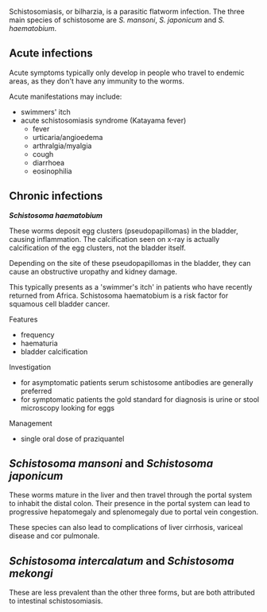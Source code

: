 Schistosomiasis, or bilharzia, is a parasitic flatworm infection. The three main species of schistosome are *S. mansoni*, *S. japonicum* and *S. haematobium*.   
  
  
Acute infections
----------------

  
Acute symptoms typically only develop in people who travel to endemic areas, as they don't have any immunity to the worms.  
  
Acute manifestations may include:  
* swimmers' itch
* acute schistosomiasis syndrome (Katayama fever)
	+ fever
	+ urticaria/angioedema
	+ arthralgia/myalgia
	+ cough
	+ diarrhoea
	+ eosinophilia

  
  
Chronic infections
------------------

  
  
***Schistosoma haematobium***  
  
These worms deposit egg clusters (pseudopapillomas) in the bladder, causing inflammation. The calcification seen on x\-ray is actually calcification of the egg clusters, not the bladder itself.  
  
Depending on the site of these pseudopapillomas in the bladder, they can cause an obstructive uropathy and kidney damage.  
  
This typically presents as a 'swimmer's itch' in patients who have recently returned from Africa. Schistosoma haematobium is a risk factor for squamous cell bladder cancer.  
  
Features  
* frequency
* haematuria
* bladder calcification

  
Investigation  
* for asymptomatic patients serum schistosome antibodies are generally preferred
* for symptomatic patients the gold standard for diagnosis is urine or stool microscopy looking for eggs

  
Management  
* single oral dose of praziquantel

  
  
*Schistosoma mansoni* and *Schistosoma japonicum*
-------------------------------------------------

  
These worms mature in the liver and then travel through the portal system to inhabit the distal colon. Their presence in the portal system can lead to progressive hepatomegaly and splenomegaly due to portal vein congestion.  
  
These species can also lead to complications of liver cirrhosis, variceal disease and cor pulmonale.  
  
  
*Schistosoma intercalatum* and *Schistosoma mekongi*
----------------------------------------------------

  
These are less prevalent than the other three forms, but are both attributed to intestinal schistosomiasis.
